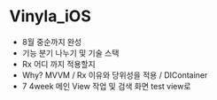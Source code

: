 # Vinyla_iOS


- 8월 중순까지 완성
- 기능 분기 나누기 및 기술 스택
- Rx 어디 까지 적용할지
- Why? MVVM / Rx 이유와 당위성을 적용 / DIContainer
- 7 4week 메인 View 작업 및 검색 화면 test view로
